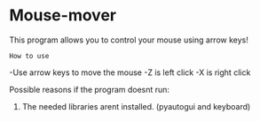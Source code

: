 # Mouse-mover
This program allows you to control your mouse using arrow keys!

~~~~~~~~~~~~~~~~~~~~~~~~~~~~~~~~~~~~~
How to use
~~~~~~~~~~~~~~~~~~~~~~~~~~~~~~~~~~~~~
-Use arrow keys to move the mouse
-Z is left click
-X is right click

Possible reasons if the program doesnt run:
1. The needed libraries arent installed. (pyautogui and keyboard)
